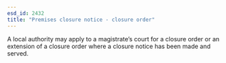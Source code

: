 ```yaml
---
esd_id: 2432
title: "Premises closure notice - closure order"
---
```


A local authority may apply to a magistrate’s court for a closure order or an extension of a closure order where a closure notice has been made and served.

